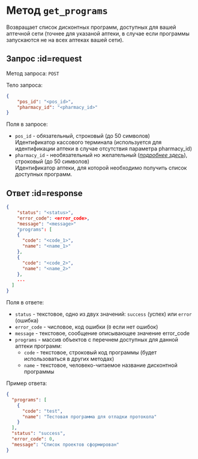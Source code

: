 # Метод `get_programs`

Возвращает список дисконтных программ, доступных для вашей аптечной сети (точнее для указаной аптеки, в случае если программы запускаются не на всех аптеках вашей сети).

## Запрос :id=request

Метод запроса: `POST`

Тело запроса: 
```json
{
    "pos_id": "<pos_id>",
    "pharmacy_id": "<pharmacy_id>"
}
```

Поля в запросе:

  * `pos_id` - обязательный, строковый (до 50 символов) \
Идентификатор кассового терминала (используется для идентификации аптеки в случае отсутствия параметра pharmacy_id)
  * `pharmacy_id` - необязательный но желательный (*[подробнее здесь](/like_changes#pharmacy_id)*), строковый (до 50 символов) \
Идентификатор аптеки, для которой необходимо получить список доступных программ.


## Ответ :id=response

```json
{
    "status": "<status>",
    "error_code": <error_code>,
    "message": "<message>"
    "programs": [
    {
      "code": "<code_1>",
      "name": "<name_1>"
    },
    {
      "code": "<code_2>",
      "name": "<name_2>"
    },
    ...
  ]
}
```

Поля в ответе:

  * `status` - текстовое, одно из двух значений: `success` (успех) или `error` (ошибка)
  * `error_code` - числовое, код ошибки (`0` если нет ошибок)
  * `message` - текстовое, сообщение описывающее значение error_code
  * `programs` - массив объектов с перечнем доступных для данной аптеки программ:
    * `code` - текстовое, строковый код программы (будет использоваться в других методах)
    * `name` - текстовое, человеко-читаемое название дисконтной программы

Пример ответа:
```json
{
  "programs": [
    {
      "code": "test",
      "name": "Тестовая программа для отладки протокола"
    }
  ],
  "status": "success",
  "error_code": 0,
  "message": "Список проектов сформирован"
}
```
